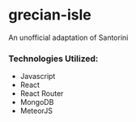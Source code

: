 # grecian-isle
An unofficial adaptation of Santorini

### Technologies Utilized:
- Javascript
- React
- React Router
- MongoDB
- MeteorJS

